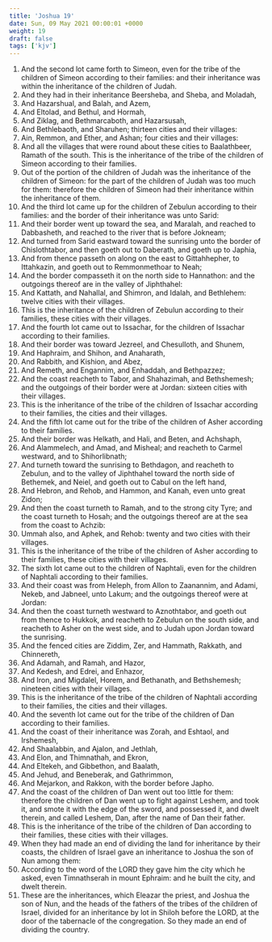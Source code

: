 ```yaml
---
title: 'Joshua 19'
date: Sun, 09 May 2021 00:00:01 +0000
weight: 19
draft: false
tags: ['kjv'] 
---
```


1. And the second lot came forth to Simeon, even for the tribe of the children of Simeon according to their families: and their inheritance was within the inheritance of the children of Judah.
2. And they had in their inheritance Beersheba, and Sheba, and Moladah,
3. And Hazarshual, and Balah, and Azem,
4. And Eltolad, and Bethul, and Hormah,
5. And Ziklag, and Bethmarcaboth, and Hazarsusah,
6. And Bethlebaoth, and Sharuhen; thirteen cities and their villages:
7. Ain, Remmon, and Ether, and Ashan; four cities and their villages:
8. And all the villages that were round about these cities to Baalathbeer, Ramath of the south. This is the inheritance of the tribe of the children of Simeon according to their families.
9. Out of the portion of the children of Judah was the inheritance of the children of Simeon: for the part of the children of Judah was too much for them: therefore the children of Simeon had their inheritance within the inheritance of them.
10. And the third lot came up for the children of Zebulun according to their families: and the border of their inheritance was unto Sarid:
11. And their border went up toward the sea, and Maralah, and reached to Dabbasheth, and reached to the river that is before Jokneam;
12. And turned from Sarid eastward toward the sunrising unto the border of Chislothtabor, and then goeth out to Daberath, and goeth up to Japhia,
13. And from thence passeth on along on the east to Gittahhepher, to Ittahkazin, and goeth out to Remmonmethoar to Neah;
14. And the border compasseth it on the north side to Hannathon: and the outgoings thereof are in the valley of Jiphthahel:
15. And Kattath, and Nahallal, and Shimron, and Idalah, and Bethlehem: twelve cities with their villages.
16. This is the inheritance of the children of Zebulun according to their families, these cities with their villages.
17. And the fourth lot came out to Issachar, for the children of Issachar according to their families.
18. And their border was toward Jezreel, and Chesulloth, and Shunem,
19. And Haphraim, and Shihon, and Anaharath,
20. And Rabbith, and Kishion, and Abez,
21. And Remeth, and Engannim, and Enhaddah, and Bethpazzez;
22. And the coast reacheth to Tabor, and Shahazimah, and Bethshemesh; and the outgoings of their border were at Jordan: sixteen cities with their villages.
23. This is the inheritance of the tribe of the children of Issachar according to their families, the cities and their villages.
24. And the fifth lot came out for the tribe of the children of Asher according to their families.
25. And their border was Helkath, and Hali, and Beten, and Achshaph,
26. And Alammelech, and Amad, and Misheal; and reacheth to Carmel westward, and to Shihorlibnath;
27. And turneth toward the sunrising to Bethdagon, and reacheth to Zebulun, and to the valley of Jiphthahel toward the north side of Bethemek, and Neiel, and goeth out to Cabul on the left hand,
28. And Hebron, and Rehob, and Hammon, and Kanah, even unto great Zidon;
29. And then the coast turneth to Ramah, and to the strong city Tyre; and the coast turneth to Hosah; and the outgoings thereof are at the sea from the coast to Achzib:
30. Ummah also, and Aphek, and Rehob: twenty and two cities with their villages.
31. This is the inheritance of the tribe of the children of Asher according to their families, these cities with their villages.
32. The sixth lot came out to the children of Naphtali, even for the children of Naphtali according to their families.
33. And their coast was from Heleph, from Allon to Zaanannim, and Adami, Nekeb, and Jabneel, unto Lakum; and the outgoings thereof were at Jordan:
34. And then the coast turneth westward to Aznothtabor, and goeth out from thence to Hukkok, and reacheth to Zebulun on the south side, and reacheth to Asher on the west side, and to Judah upon Jordan toward the sunrising.
35. And the fenced cities are Ziddim, Zer, and Hammath, Rakkath, and Chinnereth,
36. And Adamah, and Ramah, and Hazor,
37. And Kedesh, and Edrei, and Enhazor,
38. And Iron, and Migdalel, Horem, and Bethanath, and Bethshemesh; nineteen cities with their villages.
39. This is the inheritance of the tribe of the children of Naphtali according to their families, the cities and their villages.
40. And the seventh lot came out for the tribe of the children of Dan according to their families.
41. And the coast of their inheritance was Zorah, and Eshtaol, and Irshemesh,
42. And Shaalabbin, and Ajalon, and Jethlah,
43. And Elon, and Thimnathah, and Ekron,
44. And Eltekeh, and Gibbethon, and Baalath,
45. And Jehud, and Beneberak, and Gathrimmon,
46. And Mejarkon, and Rakkon, with the border before Japho.
47. And the coast of the children of Dan went out too little for them: therefore the children of Dan went up to fight against Leshem, and took it, and smote it with the edge of the sword, and possessed it, and dwelt therein, and called Leshem, Dan, after the name of Dan their father.
48. This is the inheritance of the tribe of the children of Dan according to their families, these cities with their villages.
49. When they had made an end of dividing the land for inheritance by their coasts, the children of Israel gave an inheritance to Joshua the son of Nun among them:
50. According to the word of the LORD they gave him the city which he asked, even Timnathserah in mount Ephraim: and he built the city, and dwelt therein.
51. These are the inheritances, which Eleazar the priest, and Joshua the son of Nun, and the heads of the fathers of the tribes of the children of Israel, divided for an inheritance by lot in Shiloh before the LORD, at the door of the tabernacle of the congregation. So they made an end of dividing the country.
